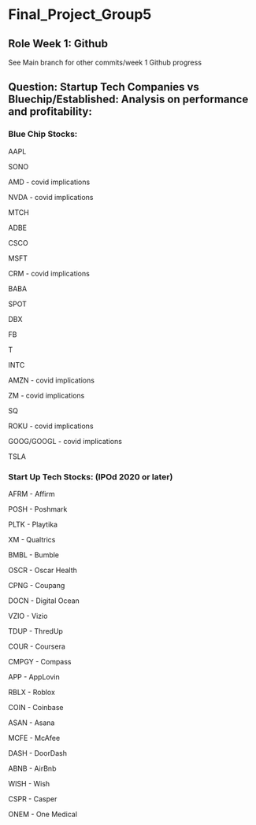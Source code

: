 # Final_Project_Group5

## Role Week 1: Github
See Main branch for other commits/week 1 Github progress

## Question: Startup Tech Companies vs Bluechip/Established: Analysis on performance and profitability: 

### Blue Chip Stocks:
AAPL

SONO

AMD - covid implications

NVDA - covid implications

MTCH

ADBE

CSCO

MSFT

CRM - covid implications

BABA

SPOT

DBX

FB

T

INTC

AMZN - covid implications

ZM - covid implications

SQ

ROKU - covid implications

GOOG/GOOGL - covid implications

TSLA



### Start Up Tech Stocks: (IPOd 2020 or later)
AFRM - Affirm

POSH - Poshmark

PLTK - Playtika

XM - Qualtrics

BMBL - Bumble

OSCR - Oscar Health

CPNG - Coupang

DOCN - Digital Ocean

VZIO - Vizio

TDUP - ThredUp

COUR - Coursera

CMPGY - Compass

APP - AppLovin

RBLX - Roblox

COIN - Coinbase

ASAN - Asana

MCFE - McAfee

DASH - DoorDash

ABNB - AirBnb

WISH - Wish

CSPR - Casper

ONEM - One Medical
